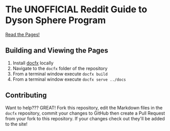 # The UNOFFICIAL Reddit Guide to Dyson Sphere Program

[Read the Pages!](https://dspguide.github.io/Pages/index.html)

## Building and Viewing the Pages

1. Install [docfx](https://dotnet.github.io/docfx/) locally
2. Navigate to the `docfx` folder of the repository
3. From a terminal window execute `docfx build`
4. From a terminal window execute `docfx serve ../docs`

## Contributing

Want to help???  GREAT!  Fork this repository, edit the Markdown files in the `docfx` repository, commit your changes to GitHub then create a Pull Request from your fork to this repository.  If your changes check out they'll be added to the site!
